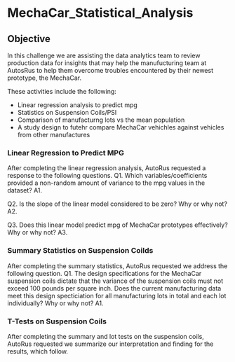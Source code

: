 # MechaCar_Statistical_Analysis

## Objective
In this challenge we are assisting the data analytics team to review production data for insights that may help the manufucturing team at AutosRus to help them overcome troubles encountered by their newest prototype, the MechaCar.

These activities include the following:
- Linear regression analysis to predict mpg
- Statistics on Suspension Coils/PSI
- Comparison of manufacturng lots vs the mean population
- A study design to futehr compare MechaCar vehichles against vehicles from other manufactures

### Linear Regression to Predict MPG

After completing the linear regression analysis, AutoRus requested a response to the following questions.
Q1. Which variables/coefficients provided a non-random amount of variance to the mpg values in the dataset?
A1.

Q2. Is the slope of the linear model considered to be zero? Why or why not?
A2.

Q3. Does this linear model predict mpg of MechaCar prototypes effectively? Why or why not?
A3.

### Summary Statistics on Suspension Coilds

After completing the summary statistics, AutoRus requested we address the following question.
Q1. The design specifications for the MechaCar suspension coils dictate that the variance of the suspension coils must not exceed 100 pounds per square inch. Does the current manufacturing data meet this design specticiation for all manufacturing lots in total and each lot individually? Why or why not?
A1.

### T-Tests on Suspension Coils

After completing the summary and lot tests on the suspension coils, AutoRus requested we summarize our interpretation and finding for the results, which follow.
